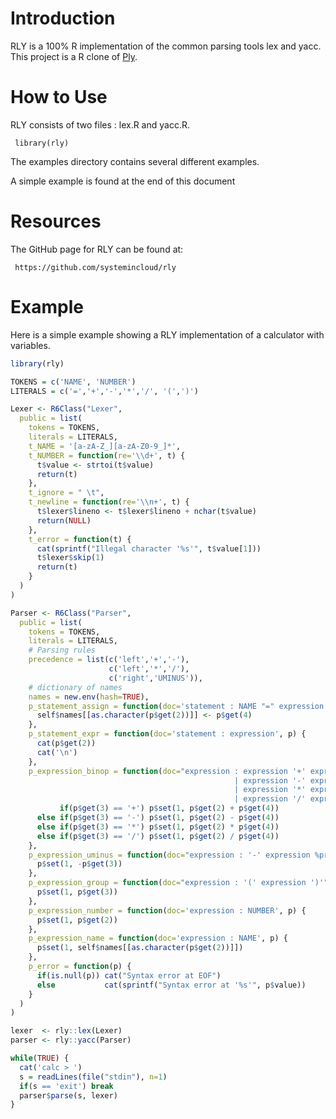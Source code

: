 Introduction
============

RLY is a 100% R implementation of the common parsing tools lex and yacc. This project is a R clone of [Ply](https://github.com/dabeaz/ply).

How to Use
==========

RLY consists of two files : lex.R and yacc.R.

     library(rly)

The examples directory contains several different examples.

A simple example is found at the end of this document


Resources
=========
The GitHub page for RLY can be found at:

     https://github.com/systemincloud/rly


Example
=======

Here is a simple example showing a RLY implementation of a calculator with variables.

```R
library(rly)

TOKENS = c('NAME', 'NUMBER')
LITERALS = c('=','+','-','*','/', '(',')')

Lexer <- R6Class("Lexer",
  public = list(
    tokens = TOKENS,
    literals = LITERALS,
    t_NAME = '[a-zA-Z_][a-zA-Z0-9_]*',
    t_NUMBER = function(re='\\d+', t) {
      t$value <- strtoi(t$value)
      return(t)
    },
    t_ignore = " \t",
    t_newline = function(re='\\n+', t) {
      t$lexer$lineno <- t$lexer$lineno + nchar(t$value)
      return(NULL)
    },
    t_error = function(t) {
      cat(sprintf("Illegal character '%s'", t$value[1]))
      t$lexer$skip(1)
      return(t)
    }
  )
)

Parser <- R6Class("Parser",
  public = list(
    tokens = TOKENS,
    literals = LITERALS,
    # Parsing rules
    precedence = list(c('left','+','-'),
                      c('left','*','/'),
                      c('right','UMINUS')),
    # dictionary of names
    names = new.env(hash=TRUE),
    p_statement_assign = function(doc='statement : NAME "=" expression', p) {
      self$names[[as.character(p$get(2))]] <- p$get(4)
    },
    p_statement_expr = function(doc='statement : expression', p) {
      cat(p$get(2))
      cat('\n')
    },
    p_expression_binop = function(doc="expression : expression '+' expression
                                                  | expression '-' expression
                                                  | expression '*' expression
                                                  | expression '/' expression", p) {
           if(p$get(3) == '+') p$set(1, p$get(2) + p$get(4))
      else if(p$get(3) == '-') p$set(1, p$get(2) - p$get(4))
      else if(p$get(3) == '*') p$set(1, p$get(2) * p$get(4))
      else if(p$get(3) == '/') p$set(1, p$get(2) / p$get(4))
    },
    p_expression_uminus = function(doc="expression : '-' expression %prec UMINUS", p) {
      p$set(1, -p$get(3))
    },
    p_expression_group = function(doc="expression : '(' expression ')'", p) {
      p$set(1, p$get(3))
    },
    p_expression_number = function(doc='expression : NUMBER', p) {
      p$set(1, p$get(2))
    },
    p_expression_name = function(doc='expression : NAME', p) {
      p$set(1, self$names[[as.character(p$get(2))]])
    },
    p_error = function(p) {
      if(is.null(p)) cat("Syntax error at EOF")
      else           cat(sprintf("Syntax error at '%s'", p$value))
    }
  )
)

lexer  <- rly::lex(Lexer)
parser <- rly::yacc(Parser)

while(TRUE) {
  cat('calc > ')
  s = readLines(file("stdin"), n=1)
  if(s == 'exit') break
  parser$parse(s, lexer)
}
```